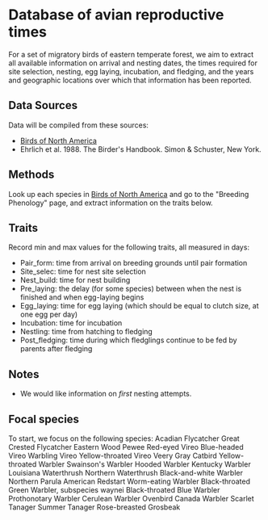 # Database of avian reproductive times
For a set of migratory birds of eastern temperate forest, we aim to extract all available information on arrival and nesting dates, the times required for site selection, nesting, egg laying, incubation, and fledging, and the years and geographic locations over which that information has been reported.

## Data Sources
Data will be compiled from these sources:
* [Birds of North America](birdsna.org)
* Ehrlich et al. 1988. The Birder's Handbook. Simon & Schuster, New York.

## Methods
Look up each species in [Birds of North America](birdsna.org) and go to the "Breeding Phenology" page, and 
extract information on the traits below.

## Traits
Record min and max values for the following traits, all measured in days:
* Pair_form: time from arrival on breeding grounds until pair formation
* Site_selec: time for nest site selection
* Nest_build: time for nest building
* Pre_laying: the delay (for some species) between when the nest is finished and when egg-laying begins
* Egg_laying: time for egg laying (which should be equal to clutch size, at one egg per day)
* Incubation: time for incubation
* Nestling: time from hatching to fledging
* Post_fledging: time during which fledglings continue to be fed by parents after fledging


## Notes
* We would like information on _first_ nesting attempts.

## Focal species
To start, we focus on the following species:
Acadian Flycatcher
Great Crested Flycatcher
Eastern Wood Pewee
Red-eyed Vireo
Blue-headed Vireo
Warbling Vireo
Yellow-throated Vireo
Veery
Gray Catbird
Yellow-throated Warbler
Swainson's Warbler
Hooded Warbler
Kentucky Warbler
Louisiana Waterthrush
Northern Waterthrush
Black-and-white Warbler
Northern Parula
American Redstart
Worm-eating Warbler
Black-throated Green Warbler, subspecies waynei
Black-throated Blue Warbler
Prothonotary Warbler
Cerulean Warbler
Ovenbird
Canada Warbler
Scarlet Tanager
Summer Tanager
Rose-breasted Grosbeak

##